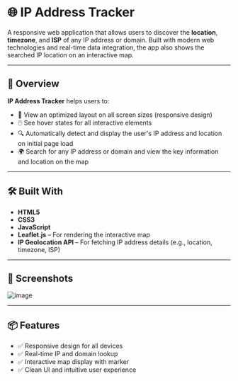 # 🌐 IP Address Tracker

A responsive web application that allows users to discover the **location**, **timezone**, and **ISP** of any IP address or domain. Built with modern web technologies and real-time data integration, the app also shows the searched IP location on an interactive map.

---

## 🚀 Overview

**IP Address Tracker** helps users to:

- 📱 View an optimized layout on all screen sizes (responsive design)
- 🖱️ See hover states for all interactive elements
- 🔍 Automatically detect and display the user's IP address and location on initial page load
- 🌍 Search for any IP address or domain and view the key information and location on the map

---

## 🛠️ Built With

- **HTML5**
- **CSS3**
- **JavaScript**
- **Leaflet.js** – For rendering the interactive map
- **IP Geolocation API** – For fetching IP address details (e.g., location, timezone, ISP)

---

## 📸 Screenshots
![image](https://github.com/user-attachments/assets/e2403ac8-c499-44ea-be49-9405019baeba)

---

## 📦 Features

- ✅ Responsive design for all devices
- ✅ Real-time IP and domain lookup
- ✅ Interactive map display with marker
- ✅ Clean UI and intuitive user experience


